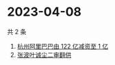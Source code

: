 # 2023-04-08

共 2 条

<!-- BEGIN ZHIHUSEARCH -->
<!-- 最后更新时间 Sat Apr 08 2023 07:10:58 GMT+0800 (China Standard Time) -->
1. [杭州阿里巴巴由 122 亿减资至 1 亿](https://www.zhihu.com/search?q=杭州阿里巴巴由%20122%20亿减资至%201%20亿)
1. [张波叶诚尘二审翻供](https://www.zhihu.com/search?q=张波叶诚尘二审翻供)
<!-- END ZHIHUSEARCH -->
